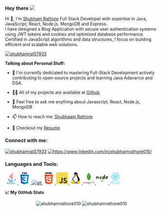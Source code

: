 

### Hey there <img src="https://media.giphy.com/media/hvRJCLFzcasrR4ia7z/giphy.gif" width="25px">

  Hi 👋, I'm [Shubham Rathore](https://www.linkedin.com/in/shubhamrathore010/)
Full Stack Developer with expertise in Java, JavaScript, React, Node.js, MongoDB and Express. 
<br />
I have designed a  Blog Application with secure user authentication systems using JWT tokens and cookies and optimized database performance. 
Certified in JavaScript algorithms and data structures, I focus on building efficient and scalable web solutions.</h3>

<p align="left"> <a href="https://twitter.com/shubhamrat57933" target="blank"><img src="https://img.shields.io/twitter/follow/shubhamrat57933?logo=twitter&style=for-the-badge" alt="shubhamrat57933" /></a> </p>

**Talking about Personal Stuff:**

- 🌱 I'm currently dedicated to mastering Full-Stack Development actively contributing to open-source projects and learning Java Adavance and DSA.

- 👨‍💻 All of my projects are available at <a href="https://github.com/shubhamrathore010/">Github</a>

- 💬 Feel free to ask me anything about Javascript, React, Node.js, MongoDB

- 📫 How to reach me: [Shubhaam Rathore](https://www.linkedin.com/in/shubhamrathore010/)

- 📄 Checkout my [Resume](https://drive.google.com/file/d/1CqfWnSUf1ccKWWmatwkTo-2te0E0b3aP/view?usp=sharing)


<h3 align="left">Connect with me:</h3>
<p align="left">
<a href="https://twitter.com/ShubhamRat5505" target="blank"><img align="center" src="https://raw.githubusercontent.com/rahuldkjain/github-profile-readme-generator/master/src/images/icons/Social/twitter.svg" alt="shubhamrat57933" height="30" width="40" /></a>
<a href="https://linkedin.com/in/https://www.linkedin.com/in/shubhamrathore010/" target="blank"><img align="center" src="https://raw.githubusercontent.com/rahuldkjain/github-profile-readme-generator/master/src/images/icons/Social/linked-in-alt.svg" alt="https://www.linkedin.com/in/shubhamrathore010/" height="30" width="40" /></a>
</p>

<h3 align="left">Languages and Tools:</h3>
<p align="left">
<!--   <a href="https://aws.amazon.com" target="_blank" rel="noreferrer"> <img src="https://raw.githubusercontent.com/devicons/devicon/master/icons/amazonwebservices/amazonwebservices-original-wordmark.svg" alt="aws" width="40" height="40"/> </a>  -->
<!--   <a href="https://www.w3schools.com/cpp/" target="_blank" rel="noreferrer"> <img src="https://raw.githubusercontent.com/devicons/devicon/master/icons/cplusplus/cplusplus-original.svg" alt="cplusplus" width="40" height="40"/> </a> -->
  <a href="https://www.w3schools.com/cpp/" target="_blank" rel="noreferrer"> <img src="https://raw.githubusercontent.com/devicons/devicon/master/icons/java/java-original.svg" alt="java" width="40" height="40"/> </a>
  <a href="https://www.w3schools.com/css/" target="_blank" rel="noreferrer"> <img src="https://raw.githubusercontent.com/devicons/devicon/master/icons/css3/css3-original-wordmark.svg" alt="css3" width="40" height="40"/> </a> <a href="https://git-scm.com/" target="_blank" rel="noreferrer"> <img src="https://www.vectorlogo.zone/logos/git-scm/git-scm-icon.svg" alt="git" width="40" height="40"/> </a> <a href="https://www.w3.org/html/" target="_blank" rel="noreferrer"> <img src="https://raw.githubusercontent.com/devicons/devicon/master/icons/html5/html5-original-wordmark.svg" alt="html5" width="40" height="40"/> </a> <a href="https://developer.mozilla.org/en-US/docs/Web/JavaScript" target="_blank" rel="noreferrer"> <img src="https://raw.githubusercontent.com/devicons/devicon/master/icons/javascript/javascript-original.svg" alt="javascript" width="40" height="40"/> </a> <a href="https://www.linux.org/" target="_blank" rel="noreferrer"> <img src="https://raw.githubusercontent.com/devicons/devicon/master/icons/linux/linux-original.svg" alt="linux" width="40" height="40"/> </a> <a href="https://www.mongodb.com/" target="_blank" rel="noreferrer"> <img src="https://raw.githubusercontent.com/devicons/devicon/master/icons/mongodb/mongodb-original-wordmark.svg" alt="mongodb" width="40" height="40"/> </a> <a href="https://nodejs.org" target="_blank" rel="noreferrer"> <img src="https://raw.githubusercontent.com/devicons/devicon/master/icons/nodejs/nodejs-original-wordmark.svg" alt="nodejs" width="40" height="40"/> </a> <a href="https://reactjs.org/" target="_blank" rel="noreferrer"> <img src="https://raw.githubusercontent.com/devicons/devicon/master/icons/react/react-original-wordmark.svg" alt="react" width="40" height="40"/> </a>
<!--   <a href="https://redux.js.org" target="_blank" rel="noreferrer"> <img src="https://raw.githubusercontent.com/devicons/devicon/master/icons/redux/redux-original.svg" alt="redux" width="40" height="40"/> </a> </p> -->

**📈 My GitHub Stats**

<div align="center">
<p>
 <!-- <img height="180px" src="https://github-readme-stats-sigma-five.vercel.app/api?username=shubhamrathore010&show_icons=true&theme=gotham" alt="shubhamrathore010" /> -->
<img height="180px" src="https://github-readme-stats-sigma-five.vercel.app/api/top-langs/?username=shubhamrathore010&layout=compact&show_icons=true&theme=gotham&hide=jupyter%20notebook" alt="shubhamrathore010" />
<img height="180px" src="https://github-readme-streak-stats.herokuapp.com/?user=shubhamrathore010&theme=gotham&hide_border=false&date_format=M%20j%5B%2C%20Y%5D" alt="shubhamrathore010" /></p>
</div>
